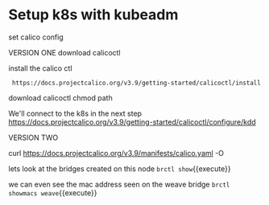 # Setup k8s with kubeadm


set calico config



VERSION ONE 
download calicoctl 

install the calico ctl
  
     https://docs.projectcalico.org/v3.9/getting-started/calicoctl/install 
  download calicoctl
  chmod
  path

We'll connect to the k8s in the next step
   https://docs.projectcalico.org/v3.9/getting-started/calicoctl/configure/kdd
   


   VERSION TWO

   curl https://docs.projectcalico.org/v3.9/manifests/calico.yaml -O


   lets look at the bridges created on this node
   `brctl show`{{execute}}

   we can even see the mac address seen on the weave bridge
   `brctl showmacs weave`{{execute}}